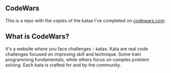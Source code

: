 ## CodeWars
This is a repo with the copies of the katas I've completed on [codewars.com](https://www.codewars.com/).

## What is CodeWars?
It's a website where you face challenges - katas. Kata are real code challenges focused 
on improving skill and technique. Some train programming fundamentals, while others 
focus on complex problem solving. Each kata is crafted for and by the community.
